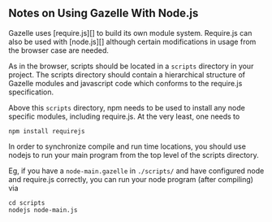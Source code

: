 Notes on Using Gazelle With Node.js
-----------------------------------

Gazelle uses [require.js][] to build its own module system.
Require.js can also be used with [node.js][] although certain
modifications in usage from the browser case are needed.

As in the browser, scripts should be located in a `scripts` directory
in your project.  The scripts directory should contain a hierarchical
structure of Gazelle modules and javascript code which conforms to the
require.js specification.  

Above this `scripts` directory, npm needs to be used to install any
node specific modules, including require.js.  At the very least, one
needs to

    npm install requirejs

In order to synchronize compile and run time locations, you should use
nodejs to run your main program from the top level of the scripts
directory.

Eg, if you have a `node-main.gazelle` in `./scripts/` and have
configured node and require.js correctly, you can run your node
program (after compiling) via

    cd scripts
    nodejs node-main.js

